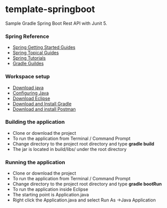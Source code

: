 # template-springboot

Sample Gradle Spring Boot Rest API with Junit 5.

### Spring Reference

- [Spring Getting Started Guides](https://spring.io/guides#getting-started-guides)
- [Spring Topical Guides](https://spring.io/guides#topical-guides)
- [Spring Tutorials](https://spring.io/guides#tutorials)
- [Gradle Guildes](https://gradle.org/guides/)

### Workspace setup

- [Download java](https://jdk.java.net/archive/)
- [Configuring Java](https://docs.oracle.com/cd/E19182-01/821-0917/inst_jdk_javahome_t/index.html)
- [Download Eclipse](https://www.eclipse.org/downloads/packages/)
- [Download and Install Gradle](https://docs.gradle.org/current/userguide/installation.html)
- [Download and install Postman](https://www.getpostman.com/downloads/)

### Building the application

- Clone or download the project
- To run the application from Terminal / Command Prompt
- Change directory to the project root directory and type **gradle build**
- The jar is located in build/libs/ under the root directory

### Running the application

- Clone or download the project
- To run the application from Terminal / Command Prompt
- Change directory to the project root directory and type **gradle bootRun**
- To run the application inside Eclipse
- The starting point is Application.java
- Right click the Application.java and select Run As ->Java Application  
